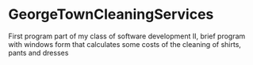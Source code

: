 # GeorgeTownCleaningServices
First program part of my class of software development II, brief program with windows form that calculates some costs of the cleaning of shirts, pants and dresses
